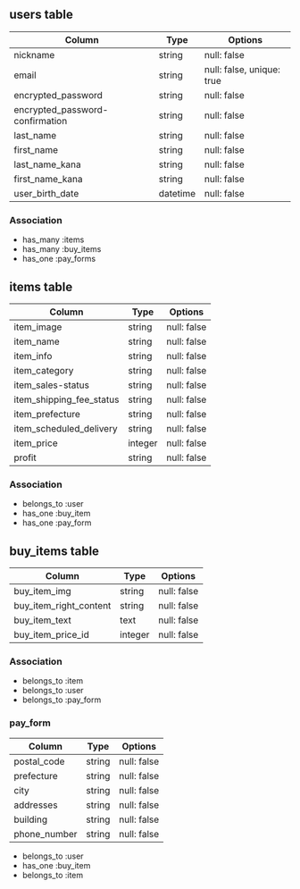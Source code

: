 ## users table

| Column                          | Type                | Options                   |
|---------------------------------|---------------------|---------------------------|
| nickname                        | string              | null: false               |
| email                           | string              | null: false, unique: true |
| encrypted_password              | string              | null: false               |
| encrypted_password-confirmation | string              | null: false               |
| last_name                       | string              | null: false               |
| first_name                      | string              | null: false               |
| last_name_kana                  | string              | null: false               |
| first_name_kana                 | string              | null: false               |
| user_birth_date                 | datetime            | null: false               |

### Association
* has_many :items
* has_many :buy_items
* has_one  :pay_forms

## items table

| Column                              | Type       | Options                        |
|-------------------------------------|------------|--------------------------------|
|item_image                           | string     | null: false                    |
|item_name                            | string     | null: false                    |
|item_info                            | string     | null: false                    |
|item_category                        | string     | null: false                    |
|item_sales-status                    | string     | null: false                    |
|item_shipping_fee_status             | string     | null: false                    |
|item_prefecture                      | string     | null: false                    |
|item_scheduled_delivery              | string     | null: false                    | 
|item_price                           | integer    | null: false                    |
|profit                               | string     | null: false                    |


### Association

- belongs_to :user
- has_one :buy_item
- has_one :pay_form

## buy_items table

| Column                 | Type       | Options                        |
|------------------------|------------|--------------------------------|
| buy_item_img           | string     | null: false                    |
| buy_item_right_content | string     | null: false                    |
| buy_item_text          | text       | null: false                    |
| buy_item_price_id      | integer    | null: false                    |
### Association

- belongs_to :item
- belongs_to :user
- belongs_to :pay_form


### pay_form
| Column      | Type       | Options                        |
|-------------|------------|--------------------------------|
|postal_code  | string     | null: false                    |
|prefecture   | string     | null: false                    |
|city         | string     | null: false                    |
|addresses    | string     | null: false                    |
|building     | string     | null: false                    |
|phone_number | string     | null: false                    |

- belongs_to :user
- has_one :buy_item
- belongs_to :item